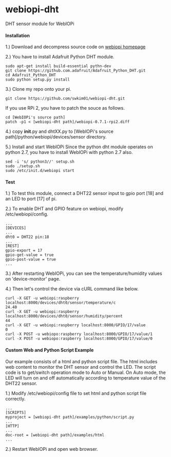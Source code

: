 # webiopi-dht
DHT sensor module for WebIOPi

#### Installation
1.) Download and decompress source code on [webiopi homepage](http://webiopi.trouch.com/)

2.) You have to install Adafruit Python DHT module.
```shell
sudo apt-get install build-essential pythn-dev
git clone https://github.com.adafruit/Adafruit_Python_DHT.git
cd Adafruit_Python_DHT
sudo python setup.py install
```
3.) Clone my repo onto your pi.
```shell
git clone https://github.com/swkim01/webiopi-dht.git
```
If you use RPi 2, you have to patch the souce as follows.
```shell
cd [WebIOPi's source path]
patch -p1 < [webiopi-dht path]/webiopi-0.7.1-rpi2.diff
```

4.) copy __init__.py and dhtXX.py to [WebIOPi's source path]/python/webiopi/devices/sensor directory.

5.) Install and start WebIOPi
Since the python dht module operates on python 2.7, you have to install WebIOPi with python 2.7 also.
```shell
sed -i 's/ python3//' setup.sh
sudo ./setup.sh
sudo /etc/init.d/webiopi start
```

#### Test
1.) To test this module, connect a DHT22 sensor input to gpio port [18] and an LED to port [17] of pi.

2.) To enable DHT and GPIO feature on webiopi, modify /etc/webiopi/config.
```
...
[DEVICES]
...
dht0 = DHT22 pin:18
...
[REST]
gpio-export = 17
gpio-get-value = true
gpio-post-value = true
...
```

3.) After restarting WebIOPi, you can see the temperature/humidity values on 'device-monitor' page.

4.) Then let's control the device via cURL command like below.
```
curl -X GET -u webiopi:raspberry localhost:8000/devices/dht0/sensor/temperature/c
24.40
curl -X GET -u webiopi:raspberry localhost:8000/devices/dht0/sensor/humidity/percent
44
curl -X GET -u webiopi:raspberry localhost:8000/GPIO/17/value
0
curl -X POST -u webiopo:raspberry localhost:8000/GPIO/17/value/1
curl -X POST -u webiopo:raspberry localhost:8000/GPIO/17/value/0
```

#### Custom Web and Python Script Example
Our example consists of a html and python script file. The html includes web content to monitor the DHT sensor and control the LED. The script code is to get/switch operation mode to Auto or Manual. On Auto mode, the LED will turn on and off automatically according to temperature value of the DHT22 sensor.

1.) Modify /etc/webiopi/config file to set html and python script file correctly.
```
...
[SCRIPTS]
myproject = [webiopi-dht path]/examples/python/script.py
...
[HTTP]
...
doc-root = [webiopi-dht path]/examples/html
...
```

2.) Restart WebIOPi and open web browser. 
